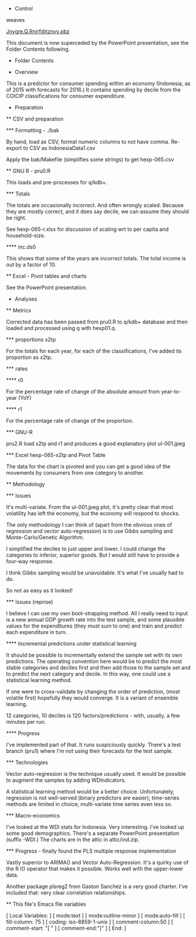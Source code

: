 * Control

weaves

Jnygre.Q.Rnirf@tznvy.pbz

This document is now superceded by the PowerPoint presentation, see the
Folder Contents following.

* Folder Contents

* Overview

This is a predictor for consumer spending within an economy (Indonesia, as
of 2015 with forecasts for 2016.) It contains spending by decile from the
COICIP classifications for consumer expenditure.

* Preparation

** CSV and preparation

*** Formatting - ./bak

By hand, load as CSV, format numeric columns to not have comma.
Re-export to CSV as IndonesiaData1.csv

Apply the bak/Makefile (simplifies some strings) to get hexp-065.csv

** GNU R - pru0.R

This loads and pre-processes for q/kdb+.

*** Totals

The totals are occasionally incorrect. And often wrongly scaled.  Because
they are mostly correct, and it does say decile, we can assume they should
be right.

See hexp-065-r.xlsx for discussion of scaling wrt to per capita and household-size.

**** inc.ds0

This shows that some of the years are incorrect totals.
The total income is out by a factor of 10.

** Excel - Pivot tables and charts

See the PowerPoint presentation. 

* Analyses

** Metrics

Corrected data has been passed from pru0.R to q/kdb+ database and then
loaded and processed using q with hexp01.q.

*** proportions x2tp

For the totals for each year, for each of the classifications, I've added
its proportion as x2tp.

*** rates 

**** r0

For the percentage rate of change of the absolute amount from year-to-year
(YoY)

**** r1 

For the percentage rate of change of the proportion.

*** GNU-R

pru2.R load x2tp and r1 and produces a good explanatory plot ul-001.jpeg

*** Excel hexp-065-x2tp and Pivot Table

The data for the chart is pivoted and you can get a good idea of the
movements by consumers from one category to another.

** Methodology

*** Issues

It's multi-variate. From the ul-001.jpeg plot, it's pretty clear that most
volatility has left the economy, but the economy will respond to shocks.

The only methodology I can think of (apart from the obvious ones of
regression and vector auto-regression) is to use Gibbs sampling and
Monte-Carlo/Genetic Algorithm.

I simplified the deciles to just upper and lower. I could change the
categories to inferior, superior goods. But I would still have to provide a
four-way response.

I think Gibbs sampling would be unavoidable. It's what I've usually had to do.

So not as easy as it looked!

*** Issues (reprise)

I believe I can use my own boot-strapping method. All I really need to
input is a new annual GDP growth rate into the test sample, and some
plausible values for the expenditures (they must sum to one) and train and
predict each expenditure in turn.

**** Incremental predictions under statistical learning

It should be possible to incrementally extend the sample set with its own
predictions. The operating convention here would be to predict the most
stable categories and deciles first and then add those to the sample set
and to predict the next category and decile. In this way, one could use
a statistical learning method.

If one were to cross-validate by changing the order of prediction, (most
volatile first) hopefully they would converge. It is a variant of ensemble learning.

12 categories, 10 deciles is 120 factors/predictions - with, usually, a few minutes
per run.

**** Progress

I've implemented part of that. It runs suspiciously quickly. There's a test
branch (pru1) where I'm not using their forecasts for the test sample. 

*** Technologies

Vector auto-regression is the technique usually used. It would be possible
to augment the samples by adding WDIndicators. 

A statistical learning method would be a better choice. Unfortunately,
regression is not well-served (binary predictors are easier); time-series
methods are limited in choice; multi-variate time series even less so.

*** Macro-economics

I've looked at the WDI stats for Indonesia. Very interesting. I've looked
up some good demographics. There's a separate PowerPoint presentation
(suffix -WDI.) The charts are in the attic in attic/ind.zip.

*** Progress - finally found the PLS multiple response implementation

Vastly superior to ARIMA() and Vector Auto-Regression.
It's a quirky use of the R I() operator that makes it possible.
Works well with the upper-lower data.

Another package plsreg2 from Gaston Sanchez is a very good charter. I've
included that: very clear correlation relationships.

** This file's Emacs file variables

[  Local Variables: ]
[  mode:text ]
[  mode:outline-minor ]
[  mode:auto-fill ]
[  fill-column: 75 ]
[  coding: iso-8859-1-unix ]
[  comment-column:50 ]
[  comment-start: "[  "  ]
[  comment-end:"]" ]
[  End: ]

